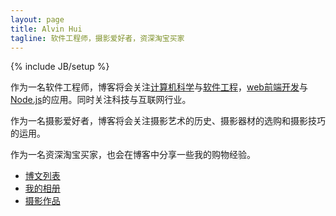 ```yaml
---
layout: page
title: Alvin Hui
tagline: 软件工程师，摄影爱好者，资深淘宝买家
---
```

{% include JB/setup %}

作为一名软件工程师，博客将会关注[计算机科学](http://zh.wikipedia.org/wiki/%E8%AE%A1%E7%AE%97%E6%9C%BA%E7%A7%91%E5%AD%A6)与[软件工程](http://zh.wikipedia.org/wiki/%E8%BD%AF%E4%BB%B6%E5%B7%A5%E7%A8%8B)，[web前端开发](https://github.com/JacksonTian/fks)与[Node.js](http://nodejs.org/)的应用。同时关注科技与互联网行业。

作为一名摄影爱好者，博客将会关注摄影艺术的历史、摄影器材的选购和摄影技巧的运用。

作为一名资深淘宝买家，也会在博客中分享一些我的购物经验。

<ul>
    <li>
        <a href="/archive.html">
            博文列表
        </a>
    </li>
    <li>
        <a href="http://www.douban.com/people/alvinhui/photos">
            我的相册
        </a>
    </li>
    <li>
        <a href="http://alvinhui.lofter.com/">
            摄影作品
        </a>
    </li>
</ul>

<!--<table>-->
<!--    <tbody>-->
<!--        <tr>-->
<!--            <td>-->
<!--                <img src="//avatars3.githubusercontent.com/u/4392234?v=2&s=200" alt="头像">   -->
<!--            </td>-->
<!--            <td>-->
<!--                <div style="padding-left: 25px;">-->
<!--                    感谢编程，它让我重新认识了自己以及自己所处的世界，同时改变了我阅读世界的方式。-->
<!--                    <!-- <p>网名Alvin，花名“梧忌”。现就职于阿里巴巴淘宝网，任职前端开发工程师，负责淘宝订单管理应用的前端开发。</p>-->
<!---->
<!--                    <ul>-->
<!--                        <li>-->
<!--                            2013年，就职于 <a href="http://www.uc.cn/" target="_blank">UC科技</a> 商业产品中心，任职前端开发工程师，负责彩票无线业务的前端开发。-->
<!--                        </li>-->
<!--                        <li>-->
<!--                            2012年，就职于 <a href="http://www.thecn.com/" target="_blank">CourseNetworking LLC</a> 广州办事处，任职前端开发工程师，负责公司主营PC业务的前端开发。-->
<!--                        </li>-->
<!--                        <li>-->
<!--                            2011年，就职于 <a href="http://hodfords.com/" target="_blank">Hodfords.com Ltd</a> 广州办事处，任职php开发工程师，负责公司CMS系统的研发。-->
<!--                        </li>-->
<!--                    </ul> -->
<!--                </div>-->
<!--            </td>-->
<!--        </tr>-->
<!--    </tbody>-->
<!--</table>-->

<!--<p style="text-align: right;margin-top: 60px;">--- 记于2014.12.14</p>-->


